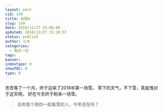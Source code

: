 ```yaml
---
layout: post
cid: 149
title: 初雪❄️
slug: 149
date: 2018/12/27 15:08:00
updated: 2018/12/27 15:18:57
status: publish
author: 七木
categories: 
  - 每日一记
tags: 
banner: 
indextype: 0
showTOC: 0
type: 0
---
```



苦苦等了一个月，终于迎来了2018年第一场雪。
零下的天气，不下雪，真是愧对于这天呀。
好在今天终于盼来一场雪。

> 去年那个陪你一起看雪的人，今年还在吗？